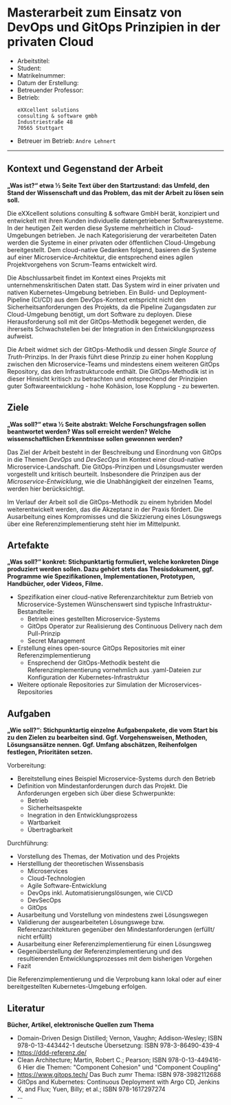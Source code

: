 # Masterarbeit zum Einsatz von DevOps und GitOps Prinzipien in der privaten Cloud

- Arbeitstitel: ``` ```
- Student: ``` ```
- Matrikelnummer: ``` ```
- Datum der Erstellung: ``` ```
- Betreuender Professor: ``` ```
- Betrieb: 
  ```
  eXXcellent solutions
  consulting & software gmbh
  Industriestraße 48
  70565 Stuttgart
  ```
- Betreuer im Betrieb: ```Andre Lehnert```

---

## Kontext und Gegenstand der Arbeit

__„Was ist?“ etwa ½ Seite Text über den Startzustand: das Umfeld, den Stand der Wissenschaft und das Problem, das mit der Arbeit zu lösen sein soll.__

Die eXXcellent solutions consulting & software GmbH berät, konzipiert und entwickelt mit ihren Kunden individuelle datengetriebener Softwaresysteme. In der heutigen Zeit werden diese Systeme mehrheitlich in Cloud-Umgebungen betrieben. Je nach Kategorisierung der verarbeiteten Daten werden die Systeme in einer privaten oder öffentlichen Cloud-Umgebung bereitgestellt. Dem cloud-native Gedanken folgend, basieren die Systeme auf einer Microservice-Architektur, die entsprechend eines agilen Projektvorgehens von Scrum-Teams entwickelt wird.

Die Abschlussarbeit findet im Kontext eines Projekts mit unternehmenskritischen Daten statt. Das System wird in einer privaten und nativen Kubernetes-Umgebung betrieben. Ein Build- und Deployment-Pipeline (CI/CD) aus dem DevOps-Kontext entspricht nicht den Sicherheitsanforderungen des Projekts, da die Pipeline Zugangsdaten zur Cloud-Umgebung benötigt, um dort Software zu deployen. Diese Herausforderung soll mit der GitOps-Methodik begegenet werden, die ihrerseits Schwachstellen bei der Integration in den Entwicklungsprozess aufweist.

Die Arbeit widmet sich der GitOps-Methodik und dessen _Single Source of Truth_-Prinzips. In der Praxis führt diese Prinzip zu einer hohen Kopplung zwischen den Microservice-Teams und mindestens einem weiteren GitOps Repository, das den Infrastrukturcode enthält. Die GitOps-Methodik ist in dieser Hinsicht kritisch zu betrachten und entsprechend der Prinzipien guter Softwareentwicklung - hohe Kohäsion, lose Kopplung - zu bewerten.

## Ziele

__„Was soll?“ etwa ½ Seite abstrakt: Welche Forschungsfragen sollen beantwortet werden? Was soll erreicht werden? Welche wissenschaftlichen Erkenntnisse sollen gewonnen werden?__

Das Ziel der Arbeit besteht in der Beschreibung und Einordnung von GitOps in die Themen _DevOps_ und _DevSecOps_ im Kontext einer cloud-native Microservice-Landschaft. Die GitOps-Prinzipen und Lösungsmuster werden vorgestellt und kritisch beurteilt. Insbesondere die Prinzipen aus der _Microservice-Entwicklung_, wie die Unabhängigkeit der einzelnen Teams, werden hier berücksichtigt.

Im Verlauf der Arbeit soll die GitOps-Methodik zu einem hybriden Model weiterentwickelt werden, das die Akzeptanz in der Praxis fördert.
Die Ausarbeitung eines Kompromisses und die Skizzierung eines Lösungswegs über eine Referenzimplementierung steht hier im Mittelpunkt.

## Artefakte

__„Was soll?“ konkret: Stichpunktartig formuliert, welche konkreten Dinge produziert werden sollen. Dazu gehört stets das Thesisdokument, ggf. Programme wie Spezifikationen, Implementationen, Prototypen, Handbücher, oder Videos, Filme.__

- Spezifikation einer cloud-native Referenzarchitektur zum Betrieb von Microservice-Systemen
  Wünschenswert sind typische Infrastruktur-Bestandteile:
  - Betrieb eines gestellten Microservice-Systems
  - GitOps Operator zur Realisierung des Continuous Delivery nach dem Pull-Prinzip
  - Secret Management
- Erstellung eines open-source GitOps Repositories mit einer Referenzimplementierung
  - Ensprechend der GitOps-Methodik besteht die Referenzimplementierung vornehmlich aus .yaml-Dateien zur Konfiguration der Kubernetes-Infrastruktur
- Weitere optionale Repositories zur Simulation der Microservices-Repositories



## Aufgaben

__„Wie soll?“: Stichpunktartig einzelne Aufgabenpakete, die vom Start bis zu den Zielen zu bearbeiten sind. Ggf. Vorgehensweisen, Methoden, Lösungsansätze nennen. Ggf. Umfang abschätzen, Reihenfolgen festlegen, Prioritäten setzen.__

Vorbereitung:

- Bereitstellung eines Beispiel Microservice-Systems durch den Betrieb
- Definition von Mindestanforderungen durch das Projekt.
  Die Anforderungen ergeben sich über diese Schwerpunkte:
  - Betrieb
  - Sicherheitsaspekte
  - Inegration in den Entwicklungsprozess
  - Wartbarkeit
  - Übertragbarkeit

Durchführung:

- Vorstellung des Themas, der Motivation und des Projekts
- Herstelllung der theoretischen Wissensbasis
  - Microservices
  - Cloud-Technologien
  - Agile Software-Entwicklung
  - DevOps inkl. Automatisierungslösungen, wie CI/CD
  - DevSecOps
  - GitOps
- Ausarbeitung und Vorstellung von mindestens zwei Lösungswegen
- Validierung der ausgearbeiteten Lösungswege bzw. Referenzarchitekturen gegenüber den Mindestanforderungen (erfüllt/ nicht erfüllt)
- Ausarbeitung einer Referenzimplementierung für einen Lösungsweg
- Gegenüberstellung der Referenzimplementierung und des resultierenden Entwicklungsprozesses mit dem bisherigen Vorgehen
- Fazit

Die Referenzimplementierung und die Verprobung kann lokal oder auf einer bereitgestellten Kubernetes-Umgebung erfolgen.



## Literatur

__Bücher, Artikel, elektronische Quellen zum Thema__

- Domain-Driven Design Distilled; Vernon, Vaughn; Addison-Wesley; ISBN 978-0-13-443442-1
  deutsche Übersetzung: ISBN 978-3-86490-439-4
- https://ddd-referenz.de/
- Clean Architecture; Martin, Robert C.; Pearson; ISBN 978-0-13-449416-6
  Hier die Themen: "Component Cohesion" und "Component Coupling"
- https://www.gitops.tech/
  Das Buch zumr Thema: ISBN 978-3982112688
- GitOps and Kubernetes: Continuous Deployment with Argo CD, Jenkins X, and Flux; Yuen, Billy; et al.; ISBN 978-1617297274
- ...

